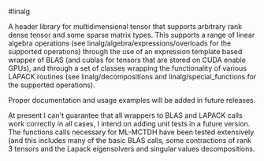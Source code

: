 #linalg

A header library for multidimensional tensor that supports arbitrary rank dense tensor and some sparse matrix types.  This supports a range of linear algebra operations (see linalg/algebra/expressions/overloads for the supported operations) through the use of an expression template based wrapper of BLAS (and cublas for tensors that are stored on CUDA enable GPUs), and through a set of classes wrapping the functionality of various LAPACK routines (see linalg/decompositions and linalg/special_functions for the supported operations).  

Proper documentation and usage examples will be added in future releases.  

At present I can't guarantee that all wrappers to BLAS and LAPACK calls work correctly in all cases, I intend on adding unit tests in a future version.  The functions calls necessary for ML-MCTDH have been tested extensively (and this includes many of the basic BLAS calls, some contractions of rank 3 tensors and the Lapack eigensolvers and singular values decompositions. 
